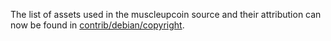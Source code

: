 The list of assets used in the muscleupcoin source and their attribution can now be found in [contrib/debian/copyright](../contrib/debian/copyright).
